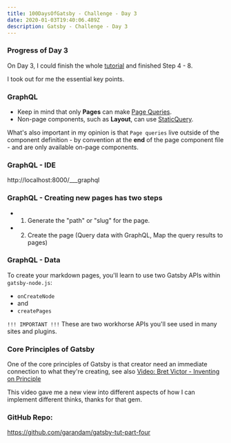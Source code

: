 ```yaml
---
title: 100DaysOfGatsby - Challenge - Day 3
date: 2020-01-03T19:40:06.489Z
description: Gatsby - Challenge - Day 3
---
```


### Progress of Day 3

On Day 3, I could finish the whole [tutorial](https://www.gatsbyjs.org/tutorial/) and finished Step 4 - 8.

I took out for me the essential key points.

### GraphQL

- Keep in mind that only **Pages** can make [Page Queries](https://www.gatsbyjs.org/tutorial/part-four/#use-a-page-query).
- Non-page components, such as **Layout**, can use [StaticQuery](https://www.gatsbyjs.org/tutorial/part-four/#use-a-staticquery).

What's also important in my opinion is that `Page queries` live outside of the component definition - by convention at the **end** of the page component file - and are only available on-page components.

### GraphQL - IDE

http://localhost:8000/___graphql

### GraphQL - Creating new pages has two steps

- 1. Generate the "path" or "slug" for the page.
- 2. Create the page (Query data with GraphQL, Map the query results to pages)

### GraphQL - Data

To create your markdown pages, you'll learn to use two Gatsby APIs within `gatsby-node.js`:

- `onCreateNode`
- and
- `createPages`

`!!! IMPORTANT !!!` These are two workhorse APIs you'll see used in many sites and plugins.

### Core Principles of Gatsby

One of the core principles of Gatsby is that creator need an immediate connection to what they're creating, see also [Video: Bret Victor - Inventing on Principle](https://vimeo.com/36579366)

This video gave me a new view into different aspects of how I can implement different thinks, thanks for that gem.

### GitHub Repo:

https://github.com/garandam/gatsby-tut-part-four
